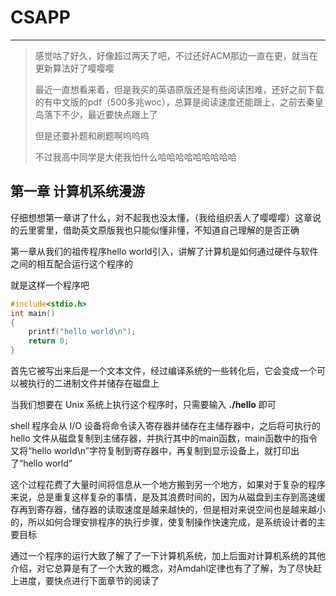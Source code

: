 # CSAPP
____
>感觉咕了好久，好像超过两天了吧，不过还好ACM那边一直在更，就当在更新算法好了嘤嘤嘤
>
>最近一直想看来着，但是我买的英语原版还是有些阅读困难，还好之前下载的有中文版的pdf（500多兆woc），总算是阅读速度还能跟上，之前去秦皇岛落下不少，最近要快点跟上了
>
>但是还要补题和刷题啊呜呜呜
>
>不过我高中同学是大佬我怕什么哈哈哈哈哈哈哈哈哈

## 第一章 计算机系统漫游

仔细想想第一章讲了什么，对不起我也没太懂，（我给组织丢人了嘤嘤嘤）这章说的云里雾里，借助英文原版我也只能似懂非懂，不知道自己理解的是否正确

第一章从我们的祖传程序hello world引入，讲解了计算机是如何通过硬件与软件之间的相互配合运行这个程序的

就是这样一个程序吧
```c++
#include<stdio.h>
int main()
{
    printf("hello world\n");
    return 0;
}
```

首先它被写出来后是一个文本文件，经过编译系统的一些转化后，它会变成一个可以被执行的二进制文件并储存在磁盘上

当我们想要在 Unix 系统上执行这个程序时，只需要输入 **./hello** 即可

shell 程序会从 I/O 设备将命令读入寄存器并储存在主储存器中，之后将可执行的 hello 文件从磁盘复制到主储存器，并执行其中的main函数，main函数中的指令又将“hello world\n”字符复制到寄存器中，再复制到显示设备上，就打印出了“hello world”

这个过程花费了大量时间将信息从一个地方搬到另一个地方，如果对于复杂的程序来说，总是重复这样复杂的事情，是及其浪费时间的，因为从磁盘到主存到高速缓存再到寄存器，储存器的读取速度是越来越快的，但是相对来说空间也是越来越小的，所以如何合理安排程序的执行步骤，使复制操作快速完成，是系统设计者的主要目标

通过一个程序的运行大致了解了了一下计算机系统，加上后面对计算机系统的其他介绍，对它总算是有了一个大致的概念，对Amdahl定律也有了了解，为了尽快赶上进度，要快点进行下面章节的阅读了